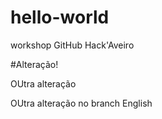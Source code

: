 # hello-world
workshop GitHub Hack'Aveiro

#Alteração!

OUtra alteração

OUtra alteração no branch English
